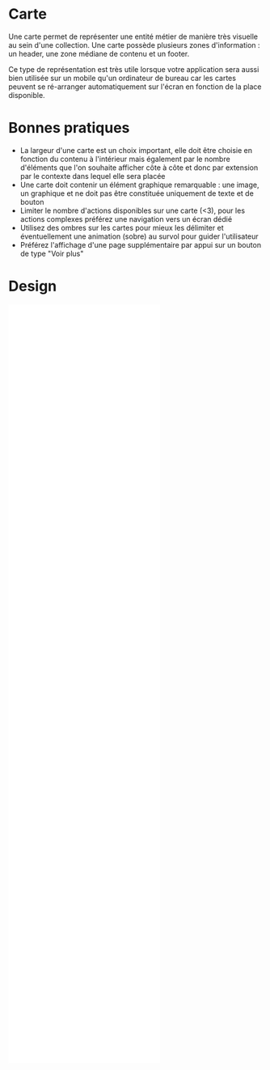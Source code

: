 # Carte

Une carte permet de représenter une entité métier de manière très visuelle au sein d'une collection.
Une carte possède plusieurs zones d'information : un header, une zone médiane de contenu et un footer.

Ce type de représentation est très utile lorsque votre application sera aussi bien utilisée sur un mobile qu'un ordinateur de bureau car les cartes peuvent se ré-arranger automatiquement sur l'écran en fonction de la place disponible.

# Bonnes pratiques

- La largeur d'une carte est un choix important, elle doit être choisie en fonction du contenu à l'intérieur mais également par le nombre d'éléments que l'on souhaite afficher côte à côte et donc par extension par le contexte dans lequel elle sera placée
- Une carte doit contenir un élément graphique remarquable : une image, un graphique et ne doit pas être constituée uniquement de texte et de bouton
- Limiter le nombre d'actions disponibles sur une carte (<3), pour les actions complexes préférez une navigation vers un écran dédié
- Utilisez des ombres sur les cartes pour mieux les délimiter et éventuellement une animation (sobre) au survol pour guider l'utilisateur
- Préférez l'affichage d'une page supplémentaire par appui sur un bouton de type "Voir plus"


# Design

<iframe src="/design-system/iframes/organismes/cards.html" height="1500px" scrolling="no" style="border:none;" ></iframe>